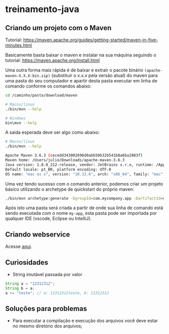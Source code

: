 # treinamento-java

## Criando um projeto com o Maven

Tutorial: https://maven.apache.org/guides/getting-started/maven-in-five-minutes.html

Basicamente basta baixar o maven e instalar na sua máquina seguindo o tutorial: https://maven.apache.org/install.html

Uma outra forma mais rápida é de baixar e extrair o pacote binário `(apache-maven-X.X.X-bin.zip)` (substituir o x.x.x pela versão atual) do maven para uma pasta do seu computador e apartir desta pasta executar em linha de comando conforme os comandos abaixo:
```sh
cd /caminho/pasta/download/maven

# Macos/linux
./bin/mvn --help

# Windows
bin\mvn --help
```
A saida esperada deve ser algo como abaixo:

```sh
# Macos/linux
./bin/mvn --help

Apache Maven 3.6.3 (cecedd343002696d0abb50b32b541b8a6ba2883f)
Maven home: /Users/julio/Downloads/apache-maven-3.6.3
Java version: 1.8.0_212-release, vendor: JetBrains s.r.o, runtime: /Applications/Android Studio.app/Contents/jre/jdk/Contents/Home/jre
Default locale: pt_BR, platform encoding: UTF-8
OS name: "mac os x", version: "10.13.6", arch: "x86_64", family: "mac"
```

Uma vez tendo sucesso com o comando anterior, podemos criar um projeto básico utilizando o archetype de quickstart do próprio maven:

```sh
./bin/mvn archetype:generate -DgroupId=com.mycompany.app -DartifactId=my-app -DarchetypeArtifactId=maven-archetype-quickstart -DarchetypeVersion=1.4 -DinteractiveMode=false
```

Após isto uma pasta será criada a partir de onde sua linha de comando está sendo executada com o nome `my-app`, esta pasta pode ser importada por qualquer IDE (vscode, Eclipse ou IntelliJ).


## Criando webservice

Acesse [aqui](./Aula-04/webservice/README.md).

## Curiosidades

- String imutável passada por valor

```java
String a = "12312312";
String b = a;
a += "teste"; // a: 12312312teste, b: 12312312
```

## Soluções para problemas
- Para executar a compilação e execução dos arquivos você deve estar no mesmo diretório dos arquivos;